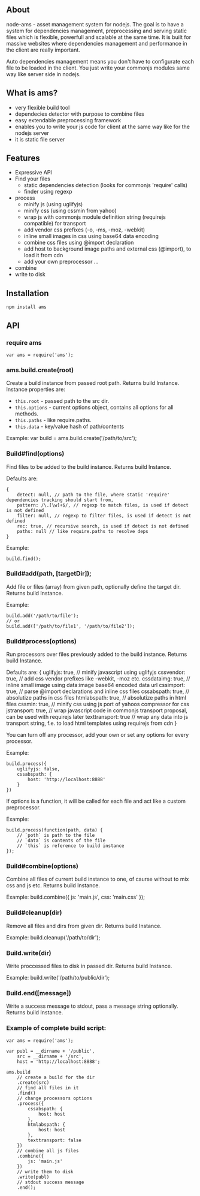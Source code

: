 ## About
node-ams - asset management system for nodejs. The goal is to have a system for 
dependencies management, preprocessing and serving static files which is 
flexible, powerfull and scalable at the same time. 
It is built for massive websites where dependencies management and performance in the 
client are really important.

Auto dependencies management means you don't have to configurate each file to be loaded
in the client. You just write your commonjs modules same way like server side in nodejs.

## What is ams?

- very flexible build tool
- dependecies detector with purpose to combine files
- easy extendable preprocessing framework
- enables you to write your js code for client at the same way like for the nodejs server
- it is static file server


## Features
- Expressive API
- Find your files
  - static dependencies detection (looks for commonjs 'require' calls)
  - finder using regexp
- process
  - minify js (using uglifyjs)
  - minify css (using cssmin from yahoo)
  - wrap js with commonjs module definition string (requirejs compatible) for transport
  - add vendor css prefixes (-o, -ms, -moz, -webkit)
  - inline small images in css using base64 data encoding
  - combine css files using @import declaration
  - add host to background image paths and external css (@import), to load it from cdn
  - add your own preprocessor ...
- combine 
- write to disk

## Installation
	npm install ams

## API

### require ams
	
	var ams = require('ams');
	
### ams.build.create(root)
Create a build instance from passed root path. Returns build Instance.
Instance properties are:

- `this.root` - passed path to the src dir. 
- `this.options` - current options object, contains all options for all methods. 
- `this.paths` - like require.paths. 
- `this.data` - key/value hash of path/contents

Example:
	var build = ams.build.create('/path/to/src');

### Build#find(options)
Find files to be added to the build instance. Returns build Instance.

Defaults are:

	{
        detect: null, // path to the file, where static 'require' dependencies tracking should start from, 
        pattern: /\.[\w]+$/, // regexp to match files, is used if detect is not defined
        filter: null, // regexp to filter files, is used if detect is not defined
        rec: true, // recursive search, is used if detect is not defined
        paths: null // like require.paths to resolve deps
    }

Example:

	build.find();


### Build#add(path, [targetDir]);
Add file or files (array) from given path, optionally define the target dir. Returns build Instance.

Example:

	build.add('/path/to/file');
	// or
	build.add(['/path/to/file1', '/path/to/file2']);

### Build#process(options)
Run processors over files previously added to the build instance. Returns build Instance.

Defaults are:
    {
        uglifyjs: true, // minify javascript using uglifyjs
        cssvendor: true, // add css vendor prefixes like -webkit, -moz etc.
        cssdataimg: true, // inline small image using data:image base64 encoded data url
        cssimport: true, // parse @import declarations and inline css files
        cssabspath: true, // absolutize paths in css files
        htmlabspath: true, // absolutize paths in html files
        cssmin: true, // minify css using js port of yahoos compressor for css 
        jstransport: true, // wrap javascript code in commonjs transport proposal, can be used with requirejs later
        texttransport: true // wrap any data into js transport string, f.e. to load html templates using requirejs from cdn
    }

You can turn off any processor, add your own or set any options for every processor.

Example:

	build.process({
		uglifyjs: false,
		cssabspath: {
			host: 'http://localhost:8888'
		}
	})

If options is a function, it will be called for each file and act like a custom preprocessor.

Example:

	build.process(function(path, data) {
		// `poth` is path to the file
		// `data` is contents of the file
		// `this` is reference to build instance
	});

### Build#combine(options)
Combine all files of current build instance to one, of caurse without to mix css and js etc. Returns build Instance.

Example:
	build.combine({
		js: 'main.js',
		css: 'main.css'
	});

### Build#cleanup(dir)
Remove all files and dirs from given dir. Returns build Instance.

Example:
	build.cleanup('/path/to/dir');


### Build.write(dir)
Write proccessed files to disk in passed dir. Returns build Instance.

Example:
	build.write('/path/to/public/dir');

### Build.end([message])
Write a success message to stdout, pass a message string optionally. Returns build Instance.	


### Example of complete build script:
	var ams = require('ams');
	
	var publ = __dirname + '/public',
	    src = __dirname + '/src',
	    host = 'http://localhost:8888';
	    
	ams.build
		// create a build for the dir
	    .create(src)
	    // find all files in it
	    .find()
	    // change processors options
	    .process({
	        cssabspath: {
	            host: host
	        },
	        htmlabspath: {
	            host: host
	        },
	        texttransport: false
	    })
	    // combine all js files
	    .combine({
	        js: 'main.js'
	    })
	    // write them to disk
	    .write(publ)
	    // stdout success message
	    .end();

	  